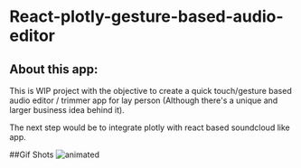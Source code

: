 # React-plotly-gesture-based-audio-editor

## About this app:
This is WIP project with the objective to create a quick touch/gesture based audio editor / trimmer app for lay person (Although there's a unique and larger business idea behind it).

The next step would be to integrate plotly with react based soundcloud like app.

##Gif Shots
![animated](Screenshots/App.gif)
